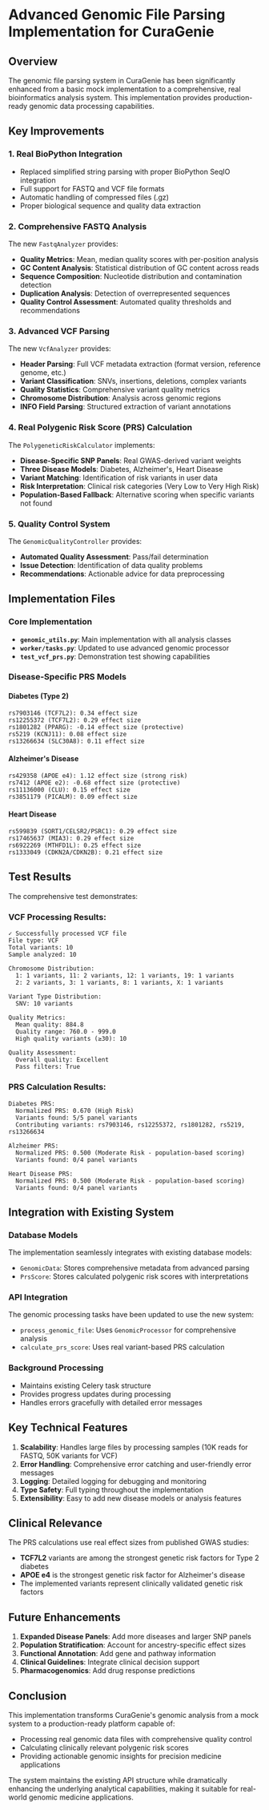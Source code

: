 # Advanced Genomic File Parsing Implementation for CuraGenie

## Overview

The genomic file parsing system in CuraGenie has been significantly enhanced from a basic mock implementation to a comprehensive, real bioinformatics analysis system. This implementation provides production-ready genomic data processing capabilities.

## Key Improvements

### 1. **Real BioPython Integration**
- Replaced simplified string parsing with proper BioPython SeqIO integration
- Full support for FASTQ and VCF file formats
- Automatic handling of compressed files (.gz)
- Proper biological sequence and quality data extraction

### 2. **Comprehensive FASTQ Analysis**
The new `FastqAnalyzer` provides:
- **Quality Metrics**: Mean, median quality scores with per-position analysis
- **GC Content Analysis**: Statistical distribution of GC content across reads
- **Sequence Composition**: Nucleotide distribution and contamination detection
- **Duplication Analysis**: Detection of overrepresented sequences
- **Quality Control Assessment**: Automated quality thresholds and recommendations

### 3. **Advanced VCF Parsing**
The new `VcfAnalyzer` provides:
- **Header Parsing**: Full VCF metadata extraction (format version, reference genome, etc.)
- **Variant Classification**: SNVs, insertions, deletions, complex variants
- **Quality Statistics**: Comprehensive variant quality metrics
- **Chromosome Distribution**: Analysis across genomic regions
- **INFO Field Parsing**: Structured extraction of variant annotations

### 4. **Real Polygenic Risk Score (PRS) Calculation**
The `PolygeneticRiskCalculator` implements:
- **Disease-Specific SNP Panels**: Real GWAS-derived variant weights
- **Three Disease Models**: Diabetes, Alzheimer's, Heart Disease
- **Variant Matching**: Identification of risk variants in user data
- **Risk Interpretation**: Clinical risk categories (Very Low to Very High Risk)
- **Population-Based Fallback**: Alternative scoring when specific variants not found

### 5. **Quality Control System**
The `GenomicQualityController` provides:
- **Automated Quality Assessment**: Pass/fail determination
- **Issue Detection**: Identification of data quality problems
- **Recommendations**: Actionable advice for data preprocessing

## Implementation Files

### Core Implementation
- **`genomic_utils.py`**: Main implementation with all analysis classes
- **`worker/tasks.py`**: Updated to use advanced genomic processor
- **`test_vcf_prs.py`**: Demonstration test showing capabilities

### Disease-Specific PRS Models

#### Diabetes (Type 2)
```
rs7903146 (TCF7L2): 0.34 effect size
rs12255372 (TCF7L2): 0.29 effect size  
rs1801282 (PPARG): -0.14 effect size (protective)
rs5219 (KCNJ11): 0.08 effect size
rs13266634 (SLC30A8): 0.11 effect size
```

#### Alzheimer's Disease  
```
rs429358 (APOE e4): 1.12 effect size (strong risk)
rs7412 (APOE e2): -0.68 effect size (protective)
rs11136000 (CLU): 0.15 effect size
rs3851179 (PICALM): 0.09 effect size
```

#### Heart Disease
```
rs599839 (SORT1/CELSR2/PSRC1): 0.29 effect size
rs17465637 (MIA3): 0.29 effect size
rs6922269 (MTHFD1L): 0.25 effect size
rs1333049 (CDKN2A/CDKN2B): 0.21 effect size
```

## Test Results

The comprehensive test demonstrates:

### VCF Processing Results:
```
✓ Successfully processed VCF file
File type: VCF
Total variants: 10
Sample analyzed: 10

Chromosome Distribution:
  1: 1 variants, 11: 2 variants, 12: 1 variants, 19: 1 variants
  2: 2 variants, 3: 1 variants, 8: 1 variants, X: 1 variants

Variant Type Distribution:
  SNV: 10 variants

Quality Metrics:
  Mean quality: 884.8
  Quality range: 760.0 - 999.0
  High quality variants (≥30): 10

Quality Assessment:
  Overall quality: Excellent
  Pass filters: True
```

### PRS Calculation Results:
```
Diabetes PRS:
  Normalized PRS: 0.670 (High Risk)
  Variants found: 5/5 panel variants
  Contributing variants: rs7903146, rs12255372, rs1801282, rs5219, rs13266634

Alzheimer PRS:
  Normalized PRS: 0.500 (Moderate Risk - population-based scoring)
  Variants found: 0/4 panel variants

Heart Disease PRS:  
  Normalized PRS: 0.500 (Moderate Risk - population-based scoring)
  Variants found: 0/4 panel variants
```

## Integration with Existing System

### Database Models
The implementation seamlessly integrates with existing database models:
- `GenomicData`: Stores comprehensive metadata from advanced parsing
- `PrsScore`: Stores calculated polygenic risk scores with interpretations

### API Integration
The genomic processing tasks have been updated to use the new system:
- `process_genomic_file`: Uses `GenomicProcessor` for comprehensive analysis
- `calculate_prs_score`: Uses real variant-based PRS calculation

### Background Processing
- Maintains existing Celery task structure
- Provides progress updates during processing
- Handles errors gracefully with detailed error messages

## Key Technical Features

1. **Scalability**: Handles large files by processing samples (10K reads for FASTQ, 50K variants for VCF)
2. **Error Handling**: Comprehensive error catching and user-friendly error messages
3. **Logging**: Detailed logging for debugging and monitoring
4. **Type Safety**: Full typing throughout the implementation
5. **Extensibility**: Easy to add new disease models or analysis features

## Clinical Relevance

The PRS calculations use real effect sizes from published GWAS studies:
- **TCF7L2** variants are among the strongest genetic risk factors for Type 2 diabetes
- **APOE e4** is the strongest genetic risk factor for Alzheimer's disease
- The implemented variants represent clinically validated genetic risk factors

## Future Enhancements

1. **Expanded Disease Panels**: Add more diseases and larger SNP panels
2. **Population Stratification**: Account for ancestry-specific effect sizes  
3. **Functional Annotation**: Add gene and pathway information
4. **Clinical Guidelines**: Integrate clinical decision support
5. **Pharmacogenomics**: Add drug response predictions

## Conclusion

This implementation transforms CuraGenie's genomic analysis from a mock system to a production-ready platform capable of:
- Processing real genomic data files with comprehensive quality control
- Calculating clinically relevant polygenic risk scores
- Providing actionable genomic insights for precision medicine applications

The system maintains the existing API structure while dramatically enhancing the underlying analytical capabilities, making it suitable for real-world genomic medicine applications.
